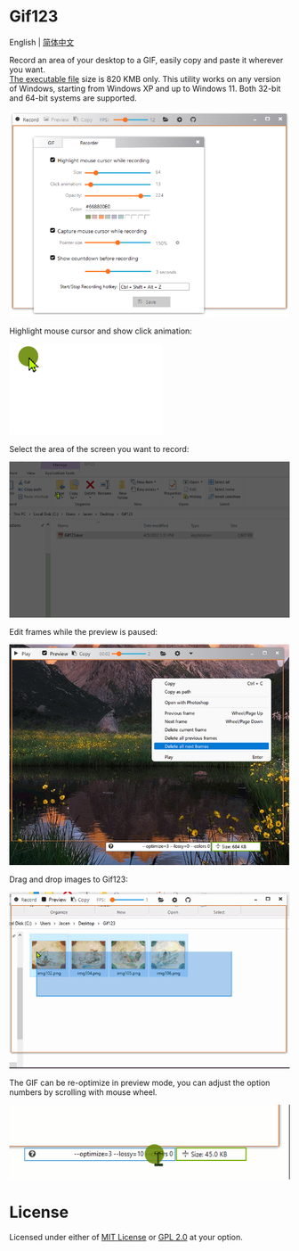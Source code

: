 <h1> Gif123 </h1>  

English | [简体中文](./README.md)

Record an area of your desktop to a GIF, easily copy and paste it wherever you want.  
[The executable file](https://gif123.aardio.com/download/Gif123.7z) size is 820 KMB only. This utility works on any version of Windows, starting from Windows XP and up to Windows 11. Both 32-bit and 64-bit systems are supported.

![screenshot](./screenshots/en.png)

Highlight mouse cursor and show click animation:

![screenshot](./screenshots/click-animation.gif)

Select the area of the screen you want to record:

![screenshot](./screenshots/area.gif)

Edit frames while the preview is paused:

![screenshot](./screenshots/preview.en.jpg)

Drag and drop images to Gif123:

![screenshot](./screenshots/opt.gif)

The GIF can be re-optimize in preview mode, you can adjust the option numbers by scrolling with mouse wheel.

![screenshot](./screenshots/re-optimize.gif)

# License

 Licensed under either of [MIT License](./LICENSE) or [GPL 2.0](LICENSE-GPL) at your option.
